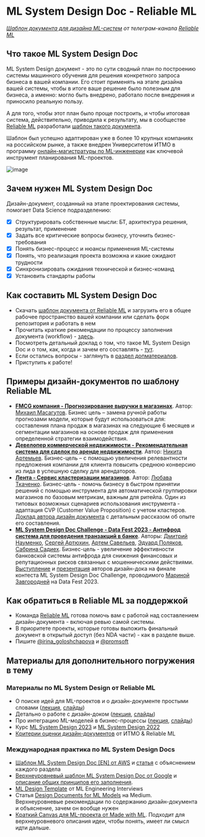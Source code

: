 # ML System Design Doc - Reliable ML
*[Шаблон документа для дизайна ML-систем](https://github.com/IrinaGoloshchapova/ml_system_design_doc_ru/blob/main/ML_System_Design_Doc_Template.md) от телеграм-канала [Reliable ML](https://t.me/reliable_ml)*   


## Что такое ML System Design Doc

ML System Design документ - это по сути сводный план по построению системы машинного обучения для решения конкретного запроса бизнеса в вашей компании. 
Его стоит применять на этапе дизайна вашей системы, чтобы в итоге ваше решение было полезным для бизнеса, а именно: могло быть внедрено, работало после внедрения и приносило реальную пользу.  

А для того, чтобы этот план было проще построить, и чтобы итоговая система, действительно, приводила к результату, мы в сообществе [Reliable ML](https://t.me/reliable_ml) разработали [шаблон такого документа](https://github.com/IrinaGoloshchapova/ml_system_design_doc_ru/blob/main/ML_System_Design_Doc_Template.md).  

Шаблон был успешно адаптирован уже в более 10 крупных компаниях на российском рынке, а также внедрен Университетом ИТМО в программу [онлайн-магистратуры по ML-инженерии](https://ai.itmo.ru/) как ключевой инструмент планирования ML-проектов.  

![image](https://user-images.githubusercontent.com/12476970/227248587-11e2f92f-51ad-4edb-9eab-1dc4b8f8e902.png)

## Зачем нужен ML System Design Doc

Дизайн-документ, созданный на этапе проектирования системы, помогает Data Science подразделению:  

* [x] Структурировать собственные мысли: БТ, архитектура решения, результат, применение   
* [x] Задать все критические вопросы бизнесу, уточнить бизнес-требования  
* [x] Понять бизнес-процесс и нюансы применения ML-системы  
* [x] Понять, что реализация проекта возможна и какие ожидают трудности  
* [x] Синхронизировать ожидания технической и бизнес-команд  
* [x] Установить стандарты работы  

## Как составить ML System Design Doc

- Скачать [шаблон документа от Reliable ML](https://github.com/IrinaGoloshchapova/ml_system_design_doc_ru/blob/main/ML_System_Design_Doc_Template.md) и загрузить его в общее рабочее пространство вашей компании или сделать форк репозитория и работать в нем
- Прочитать краткие рекомендации по процессу заполнения документа (workflow) - [здесь](https://github.com/IrinaGoloshchapova/ml_system_design_doc_ru/blob/main/ML_System_Design_Doc_Workflow.md).  
- Посмотреть детальный доклад о том, что такое ML System Design Doc и о том, как, когда и зачем его составлять - [тут](https://www.youtube.com/watch?v=PW9TGNr1Vqk).
- Если остались вопросы - заглянуть в [раздел допматериалов](https://github.com/IrinaGoloshchapova/ml_system_design_doc_ru/edit/main/README.md#%D0%BC%D0%B0%D1%82%D0%B5%D1%80%D0%B8%D0%B0%D0%BB%D1%8B-%D0%BF%D0%BE-ml-system-design-%D0%BE%D1%82-reliable-ml).
- Приступить к работе!  
 
## Примеры дизайн-документов по шаблону Reliable ML

- [**FMCG компания - Прогнозирование выручки в магазинах**](https://github.com/Chuguevskij/ml_system_design_doc_Revenue_in_shops). Автор: [Михаил Масагутов](https://github.com/Chuguevskij).  Бизнес цель – замена ручной работы прогнозами модели, которые будут использоваться для: составления плана продаж в магазинах на следующие 6 месяцев и сегментации магазинов на основе продаж для применения определенной стратегии взаимодействия.  
- [**Девелопер коммерческой недвижимости - Рекомендательная система для сделок по аренде недвижимости**](https://github.com/nikita4099/otelit/blob/main/README.md). Автор: [Никита Артемьев](https://github.com/nikita4099). Бизнес-цель – с помощью увеличения релевантности предложения компании для клиента повысить среднюю конверсию из лида в успешную сделку для арендаторов.
- [**Лента - Сервис кластеризации магазинов**](https://github.com/leafea94/ml_system_design_doc_clustering). Автор: [Любава Ткаченко](https://github.com/leafea94). Бизнес-цель -  помочь бизнесу в быстром принятии решений с помощью инструмента для автоматической группировки магазинов по базовым метрикам, важным для ритейла. Один из типовых возможных сценариев использования инструмента - адаптация CVP (Customer Value Proposition) с учетом кластеров. [Доклад автора дизайн документа](https://www.youtube.com/watch?v=pdnisiS-csk) с детальным рассказом об опыте его составления.
- [**ML System Design Doc Challenge - Data Fest 2023 - Антифрод система для проведения транзакций в банке**](https://github.com/dmitrii-naumenko/DDC2023/blob/main/ML%20System%20Design%20Doc.md). Авторы: [Дмитрий Науменко](https://github.com/dmitrii-naumenko), [Сергей Артюхин](https://github.com/serart), [Артем Савельев](https://github.com/w3ban), [Эдуард Поляков](https://github.com/Edipool), [Сабрина Садиех](https://github.com/SadSabrina). Бизнес-цель - увеличение эффективности банковской системы антифрода для снижения финансовых и репутационных рисков связанных с мошенническими действиями. [Выступление](https://www.youtube.com/watch?v=fX7PhT6iY8M) и [презентация](https://docs.google.com/presentation/d/18pzumNy8zM8o7m-zHOwHt3S4ec16g6Nz/edit?usp=drive_link&ouid=112881147081820621929&rtpof=true&sd=true) авторов дизайн-дока на финале контеста ML System Design Doc Challenge, проводимого [Мариной Завгородней](https://github.com/mzav) на Data Fest 2023.

## Как обратиться в Reliable ML за поддержкой

- Команда [Reliable ML](https://t.me/reliable_ml) готова помочь вам с работой над составлением дизайн-документа - включая ревью самой системы.  
- В приоритете проекты, которые готовы выложить финальный документ в открытый доступ (без NDA части) - как в разделе выше.  
- Пишите [@irina_goloshchapova](https://t.me/irina_goloshchapova) и [@promsoft](https://t.me/promsoft)  
  
## Материалы для дополнительного погружения в тему  

### Материалы по ML System Design от Reliable ML  

- О поиске идей для ML-проектов и о дизайн-документе простыми словами ([лекция](https://www.youtube.com/watch?v=HmdKhI2_6Os), [слайды](https://drive.google.com/drive/folders/1sfPg8M4MAjPL4xsOlcBb7t8L-FI1nrqW))
- Детально о работе с дизайн-доком ([лекция](https://www.youtube.com/watch?v=PW9TGNr1Vqk), [слайды](https://storage.yandexcloud.net/ds-ods/files/content/2023/01/05/8dc6bb3292e0/Reliable_ML%20-%20ML%20System%20Design%20Doc.pdf))
- Про интеграцию ML-моделей в бизнес-процессы ([лекция](https://www.youtube.com/watch?v=4K53wAeXPg0), [слайды](https://storage.yandexcloud.net/ds-ods/files/content/2023/01/05/b2b37c76a787/Reliable_ML_%D0%98%D0%BD%D1%82%D0%B5%D0%B3%D1%80%D0%B0%D1%86%D0%B8%D1%8F_%D0%B2_%D0%B1%D0%B8%D0%B7%D0%BD%D0%B5%D1%81_%D0%BF%D1%80%D0%BE%D1%86%D0%B5%D1%81%D1%81%D1%8B.pdf))
- Курс [ML System Design 2023](https://ods.ai/tracks/ml-system-design-23) и [ML System Design 2022](https://www.youtube.com/playlist?list=PLTlO6nV_TaGDu_HYG8cm7iUFZ_4qEJAYF)
- [Критерии оценки дизайн-документов](https://github.com/IrinaGoloshchapova/ml_system_design_doc_ru/blob/main/checklist.md) от ИТМО & Reliable ML

### Международная практика по ML System Design Docs  

- [Шаблон ML System Design Doc [EN] от AWS](https://github.com/eugeneyan/ml-design-docs) и [статья](https://eugeneyan.com/writing/ml-design-docs/) с объяснением каждого раздела  
- [Верхнеуровневый шаблон ML System Design Doc от Google](https://towardsdatascience.com/the-undeniable-importance-of-design-docs-to-data-scientists-421132561f3c) и [описание общих принципов его заполнения](https://towardsdatascience.com/understanding-design-docs-principles-for-achieving-data-scientists-53e6d5ad6f7e).
- [ML Design Template](https://www.mle-interviews.com/ml-design-template) от ML Engineering Interviews  
- Статья [Design Documents for ML Models](https://medium.com/people-ai-engineering/design-documents-for-ml-models-bbcd30402ff7) на Medium. Верхнеуровневые рекомендации по содержанию дизайн-документа и объяснение, зачем он вообще нужен  
- [Краткий Canvas для ML-проекта от Made with ML](https://madewithml.com/courses/mlops/design/#timeline). Подходит для верхнеуровневого описания идеи, чтобы понять, имеет ли смысл идти дальше.  

